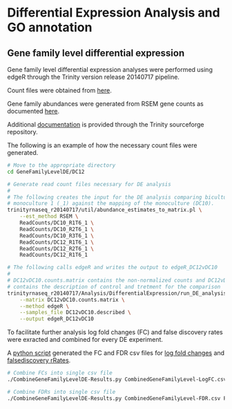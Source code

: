Differential Expression Analysis and GO annotation
==================================================

Gene family level differential expression
-----------------------------------------

Gene family level differential expression analyses were performed
using edgeR through the Trinity version release 20140717 pipeline.

Count files were obtained from [here](https://github.com/bastodian/Dimensions/tree/master/Annotation/GeneFamily-Annotation/PantherAbundances/GeneFamilyCounts).

Gene family abundances were generated from RSEM gene counts as
documented [here](https://github.com/bastodian/Dimensions/tree/master/Annotation/GeneFamily-Annotation/PantherAbundances).

Additional [documentation](http://trinityrnaseq.sourceforge.net/analysis/diff_expression_analysis.html) is provided through the Trinity sourceforge
repository.

The following is an example of how the necessary count files were generated.

```bash
# Move to the appropriate directory
cd GeneFamilyLevelDE/DC12

# Generate read count files necessary for DE analysis
#
# The following creates the input for the DE analysis comparing biculture 12 (DC12) mapped against
# monoculture 1 (_1) against the mapping of the monoculture (DC10).
trinityrnaseq_r20140717/util/abundance_estimates_to_matrix.pl \
    --est_method RSEM \
    ReadCounts/DC10_R1T6_1 \
    ReadCounts/DC10_R2T6_1 \
    ReadCounts/DC10_R3T6_1 \
    ReadCounts/DC12_R1T6_1 \
    ReadCounts/DC12_R2T6_1 \
    ReadCounts/DC12_R1T6_1

# The following calls edgeR and writes the output to edgeR_DC12vDC10
# 
# DC12vDC10.counts.matrix contains the non-normalized counts and DC12vDC10.described
# contains the description of control and tretment for the comparison
trinityrnaseq_r20140717/Analysis/DifferentialExpression/run_DE_analysis.pl \
    --matrix DC12vDC10.counts.matrix \
    --method edgeR \
    --samples_file DC12vDC10.described \
    --output edgeR_DC12vDC10
```

To facilitate further analysis log fold changes (FC) and false discovery rates
were exracted and combined for every DE experiment.

A [python script](https://github.com/bastodian/Dimensions/blob/master/DifferentialExpression-GO-Analysis/CombineGeneFamilyLevelDE-Results.py) generated the FC and FDR csv files for [log fold changes](https://github.com/bastodian/Dimensions/blob/master/DifferentialExpression-GO-Analysis/CombinedGeneFamilyLevel-LogFC.csv) and [falsediscovery rRates](https://github.com/bastodian/Dimensions/blob/master/DifferentialExpression-GO-Analysis/CombinedGeneFamilyLevel-FDR.csv). 

```bash
# Combine FCs into single csv file
./CombineGeneFamilyLevelDE-Results.py CombinedGeneFamilyLevel-LogFC.csv FC

# Combine FDRs into single csv file
./CombineGeneFamilyLevelDE-Results.py CombinedGeneFamilyLevel-FDR.csv FDR
```
